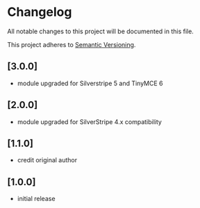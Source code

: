 # Changelog

All notable changes to this project will be documented in this file.

This project adheres to [Semantic Versioning](http://semver.org/).

## [3.0.0]

* module upgraded for Silverstripe 5 and TinyMCE 6

## [2.0.0]

* module upgraded for SilverStripe 4.x compatibility

## [1.1.0]

* credit original author

## [1.0.0]

* initial release

